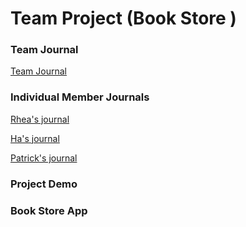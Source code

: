 # Team Project (Book Store )

### Team Journal
[Team Journal](https://github.com/nguyensjsu/fa21-172-dmg/blob/main/Journal/team_journal/README.md)

### Individual Member Journals 
[Rhea's journal](https://github.com/nguyensjsu/fa21-172-dmg/blob/main/Journal/rehea_journal/rhea.md)

[Ha's journal](https://github.com/nguyensjsu/fa21-172-dmg/blob/main/Journal/ha_journal/ha.md)

[Patrick's journal](https://github.com/nguyensjsu/fa21-172-dmg/blob/main/Journal/patrick_journal/patrick.md)

### Project Demo

### Book Store App
